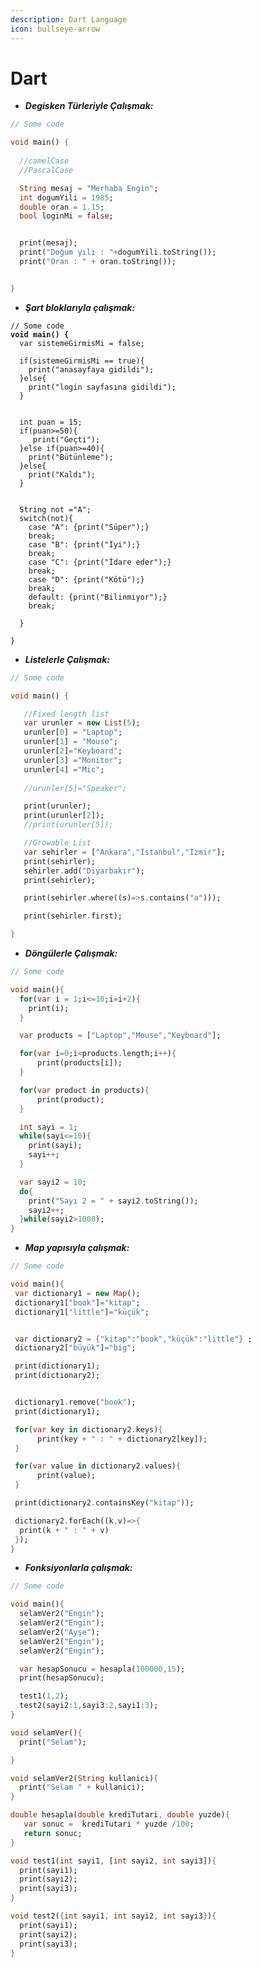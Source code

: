 ```yaml
---
description: Dart Language
icon: bullseye-arrow
---
```


# Dart

* _**Degisken Türleriyle Çalışmak:**_



```dart
// Some code

void main() {
  
  //camelCase
  //PascalCase

  String mesaj = "Merhaba Engin";
  int dogumYili = 1985;
  double oran = 1.15;
  bool loginMi = false;


  print(mesaj);
  print("Doğum yılı : "+dogumYili.toString());
  print("Oran : " + oran.toString());


}
```



* _**Şart bloklarıyla çalışmak:**_

<pre class="language-dart"><code class="lang-dart">// Some code
<strong>void main() {
</strong>  var sistemeGirmisMi = false;

  if(sistemeGirmisMi == true){
    print("anasayfaya gidildi");
  }else{
    print("login sayfasına gidildi");
  }
  
  
  int puan = 15;
  if(puan>=50){
     print("Geçti");
  }else if(puan>=40){
    print("Bütünleme");
  }else{
    print("Kaldı");
  }


  String not ="A";
  switch(not){
    case "A": {print("Süper");}
    break;
    case "B": {print("İyi");}
    break;
    case "C": {print("İdare eder");}
    break;
    case "D": {print("Kötü");}
    break;
    default: {print("Bilinmiyor");}
    break;

  }

}
</code></pre>

* _**Listelerle Çalışmak:**_

```dart
// Some code

void main() {

   //Fixed length list
   var urunler = new List(5);
   urunler[0] = "Laptop";
   urunler[1] = "Mouse";
   urunler[2]="Keyboard";
   urunler[3] ="Monitor";
   urunler[4] ="Mic";
  
   //urunler[5]="Speaker";

   print(urunler);
   print(urunler[2]);
   //print(urunler[5]);

   //Growable List
   var sehirler = ["Ankara","İstanbul","İzmir"];
   print(sehirler);
   sehirler.add("Diyarbakır");
   print(sehirler);

   print(sehirler.where((s)=>s.contains("a")));

   print(sehirler.first);

}
```

* _**Döngülerle Çalışmak:**_

```dart
// Some code

void main(){
  for(var i = 1;i<=10;i=i+2){
    print(i);
  }

  var products = ["Laptop","Mouse","Keyboard"];

  for(var i=0;i<products.length;i++){
      print(products[i]);
  }

  for(var product in products){
      print(product);
  }

  int sayi = 1;
  while(sayi<=10){
    print(sayi);
    sayi++;
  }

  var sayi2 = 10;
  do{
    print("Sayı 2 = " + sayi2.toString());
    sayi2++;
  }while(sayi2>1000);
}
```

* _**Map yapısıyla çalışmak:**_

```dart
// Some code

void main(){
 var dictionary1 = new Map();
 dictionary1["book"]="kitap";
 dictionary1["little"]="küçük";


 var dictionary2 = {"kitap":"book","küçük":"little"} ;
 dictionary2["büyük"]="big";

 print(dictionary1);
 print(dictionary2);


 dictionary1.remove("book");
 print(dictionary1);

 for(var key in dictionary2.keys){
      print(key + " : " + dictionary2[key]);
 }

 for(var value in dictionary2.values){
      print(value);
 }

 print(dictionary2.containsKey("kitap"));

 dictionary2.forEach((k,v)=>{
  print(k + " : " + v)
 });
}
```

* _**Fonksiyonlarla çalışmak:**_

```dart
// Some code

void main(){
  selamVer2("Engin");
  selamVer2("Engin");
  selamVer2("Ayşe");
  selamVer2("Engin");
  selamVer2("Engin");

  var hesapSonucu = hesapla(100000,15);
  print(hesapSonucu);

  test1(1,2);
  test2(sayi2:1,sayi3:2,sayi1:3);
}

void selamVer(){
  print("Selam");

}

void selamVer2(String kullanici){
  print("Selam " + kullanici);
}

double hesapla(double krediTutari, double yuzde){
   var sonuc =  krediTutari * yuzde /100;
   return sonuc;
}

void test1(int sayi1, [int sayi2, int sayi3]){
  print(sayi1);
  print(sayi2);
  print(sayi3);
}

void test2({int sayi1, int sayi2, int sayi3}){
  print(sayi1);
  print(sayi2);
  print(sayi3);
}

```

